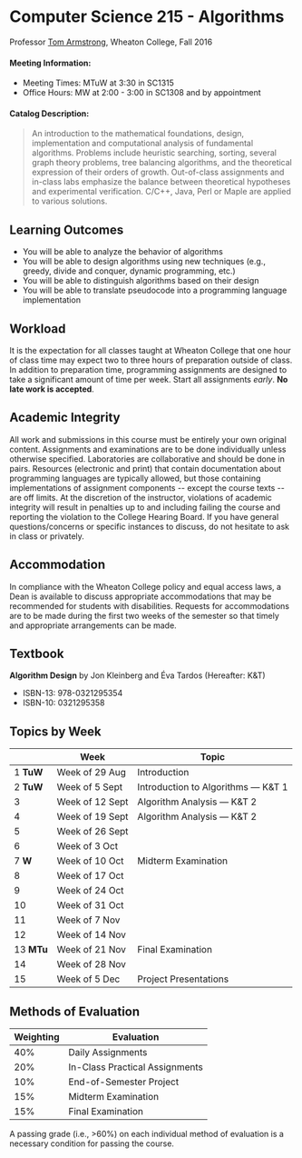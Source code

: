# Computer Science 215 - Algorithms

Professor [Tom Armstrong](http://www.tarmstro.com/), Wheaton College, Fall 2016

#### Meeting Information:

* Meeting Times: MTuW at 3:30 in SC1315
* Office Hours: MW at 2:00 - 3:00 in SC1308 and by appointment

#### Catalog Description:

> An introduction to the mathematical foundations, design, implementation and computational analysis of fundamental algorithms. Problems include heuristic searching, sorting, several graph theory problems, tree balancing algorithms, and the theoretical expression of their orders of growth. Out-of-class assignments and in-class labs emphasize the balance between theoretical hypotheses and experimental verification. C/C++, Java, Perl or Maple are applied to various solutions.

## Learning Outcomes

- You will be able to analyze the behavior of algorithms
- You will be able to design algorithms using new techniques (e.g., greedy, divide and conquer, dynamic programming, etc.)
- You will be able to distinguish algorithms based on their design
- You will be able to translate pseudocode into a programming language implementation

## Workload

It is the expectation for all classes taught at Wheaton College that one hour of class time may expect two to three hours of preparation outside of class.  In addition to preparation time, programming assignments are designed to take a significant amount of time per week.  Start all assignments _early_. **No late work is accepted**.

## Academic Integrity

All work and submissions in this course must be entirely your own original content.  Assignments and examinations are to be done individually unless otherwise specified.  Laboratories are collaborative and should be done in pairs.  Resources (electronic and print) that contain documentation about programming languages are typically allowed, but those containing implementations of assignment components -- except the course texts -- are off limits.  At the discretion of the instructor, violations of academic integrity will result in penalties up to and including failing the course and reporting the violation to the College Hearing Board. If you have general questions/concerns or specific instances to discuss, do not hesitate to ask in class or privately.

## Accommodation

In compliance with the Wheaton College policy and equal access laws, a Dean is available to discuss appropriate accommodations that may be recommended for students with disabilities. Requests for accommodations are to be made during the first two weeks of the semester so that timely and appropriate arrangements can be made.

## Textbook

**Algorithm Design** by Jon Kleinberg and Éva Tardos (Hereafter: K&T)

- ISBN-13: 978-0321295354
- ISBN-10: 0321295358

## Topics by Week

 &nbsp; | Week | Topic
------------- | ------------- | -------------
1 **TuW** | Week of 29 Aug | Introduction
2 **TuW** | Week of 5 Sept | Introduction to Algorithms &mdash; K&T 1
3 | Week of 12 Sept | Algorithm Analysis &mdash; K&T 2
4 | Week of 19 Sept | Algorithm Analysis &mdash; K&T 2
5 | Week of 26 Sept | 
6 | Week of 3 Oct | 
7 **W** | Week of 10 Oct | Midterm Examination
8 | Week of 17 Oct |
9 | Week of 24 Oct | 
10 | Week of 31 Oct | 
11 | Week of 7 Nov | 
12 | Week of 14 Nov |
13 **MTu** | Week of 21 Nov | Final Examination
14 | Week of 28 Nov | 
15 | Week of 5 Dec | Project Presentations

## Methods of Evaluation

Weighting  | Evaluation
------------- | ------------- 
40% | Daily Assignments
20% | In-Class Practical Assignments
10% | End-of-Semester Project
15% | Midterm Examination
15% | Final Examination

A passing grade (i.e., >60%) on each individual method of evaluation is a necessary condition for passing the course.
